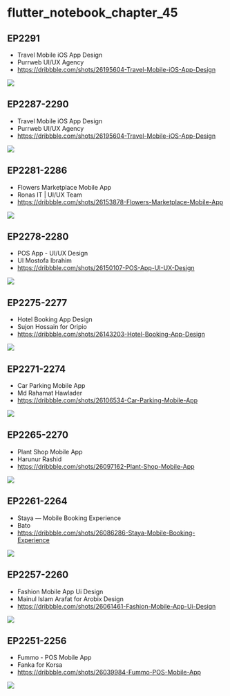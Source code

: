 # flutter_notebook_chapter_45

## EP2291

- Travel Mobile iOS App Design
- Purrweb UI/UX Agency
- https://dribbble.com/shots/26195604-Travel-Mobile-iOS-App-Design

<img src="https://cdn.dribbble.com/userupload/43846890/file/original-85f2b39b4d3ff4fee34805c41f2b0ad9.png?resize=1905x1429&vertical=center">

## EP2287-2290

- Travel Mobile iOS App Design
- Purrweb UI/UX Agency
- https://dribbble.com/shots/26195604-Travel-Mobile-iOS-App-Design

<img src="https://cdn.dribbble.com/userupload/43846890/file/original-85f2b39b4d3ff4fee34805c41f2b0ad9.png?resize=1905x1429&vertical=center">

## EP2281-2286

- Flowers Marketplace Mobile App
- Ronas IT | UI/UX Team
- https://dribbble.com/shots/26153878-Flowers-Marketplace-Mobile-App

<img src="https://cdn.dribbble.com/userupload/43717943/file/original-b01c13173d76714a1e4651efa4ecdc16.png?resize=1905x1429&vertical=center">

## EP2278-2280

- POS App - UI/UX Design
- UI Mostofa Ibrahim
- https://dribbble.com/shots/26150107-POS-App-UI-UX-Design

<img src="https://cdn.dribbble.com/userupload/43706514/file/original-9df485c023e0e2124369d7ffae1983fe.png?resize=1504x1128&vertical=center">

## EP2275-2277

- Hotel Booking App Design
- Sujon Hossain for Oripio
- https://dribbble.com/shots/26143203-Hotel-Booking-App-Design

<img src="https://cdn.dribbble.com/userupload/43685314/file/original-c8a9ffb88904a0f9aadc2324c1115fce.jpg?resize=2048x1536&vertical=center">

## EP2271-2274

- Car Parking Mobile App
- Md Rahamat Hawlader
- https://dribbble.com/shots/26106534-Car-Parking-Mobile-App

<img src="https://cdn.dribbble.com/userupload/43570896/file/original-e4287707b775539f0ff8508e830178e3.png?resize=2048x1536&vertical=center">

## EP2265-2270

- Plant Shop Mobile App
- Harunur Rashid
- https://dribbble.com/shots/26097162-Plant-Shop-Mobile-App

<img src="https://cdn.dribbble.com/userupload/43541558/file/original-d221954b51a00e14578fbc50c15fd487.png?resize=1600x1200&vertical=center">

## EP2261-2264

- Staya — Mobile Booking Experience
- Bato
- https://dribbble.com/shots/26086286-Staya-Mobile-Booking-Experience

<img src="https://cdn.dribbble.com/userupload/43507785/file/original-0560b44aa80ccaca0989c98179537fac.jpg?resize=1905x1429&vertical=center">

## EP2257-2260

- Fashion Mobile App Ui Design
- Mainul Islam Arafat for Arobix Design
- https://dribbble.com/shots/26061461-Fashion-Mobile-App-Ui-Design

<img src="https://cdn.dribbble.com/userupload/43430164/file/original-635e0feea3c88369e9a9ac8db20a3754.jpg?resize=1905x1429&vertical=center">

## EP2251-2256

- Fummo - POS Mobile App
- Fanka for Korsa
- https://dribbble.com/shots/26039984-Fummo-POS-Mobile-App

<img src="https://cdn.dribbble.com/userupload/43363532/file/original-7636f6df69e4255966195c310a779e36.png?resize=1905x1429&vertical=center">